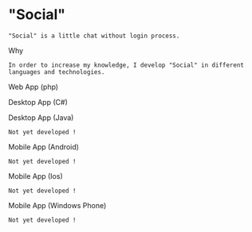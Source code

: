 "Social"
=======
	"Social" is a little chat without login process.
	
Why

	In order to increase my knowledge, I develop "Social" in different languages and technologies.

Web App (php)

Desktop App (C#)

Desktop App (Java)

	Not yet developed !

Mobile App (Android)

	Not yet developed !

Mobile App (Ios)

	Not yet developed !

Mobile App (Windows Phone)

	Not yet developed !